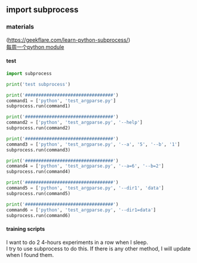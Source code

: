 import subprocess
---  

### materials
(https://geekflare.com/learn-python-subprocess/)  
[每周一个python module](https://github.com/yongxinz/tech-blog/blob/master/python-module/%E6%AF%8F%E5%91%A8%E4%B8%80%E4%B8%AA%20Python%20%E6%A8%A1%E5%9D%97%20%20subprocess.md)

#### test
```python
import subprocess

print('test subprocess')

print('#################################')
command1 = ['python', 'test_argparse.py']
subprocess.run(command1)

print('#################################')
command2 = ['python', 'test_argparse.py', '--help']
subprocess.run(command2)

print('#################################')
command3 = ['python', 'test_argparse.py', '--a', '5', '--b', '1']
subprocess.run(command3)

print('#################################')
command4 = ['python', 'test_argparse.py', '--a=6', '--b=2']
subprocess.run(command4)

print('#################################')
command5 = ['python', 'test_argparse.py', '--dir1', 'data']
subprocess.run(command5)

print('#################################')
command6 = ['python', 'test_argparse.py', '--dir1=data']
subprocess.run(command6)
```

#### training scripts
I want to do 2 4-hours experiments in a row when I sleep.  
I try to use subprocess to do this. If there is any other method, I will update when I found them.  

